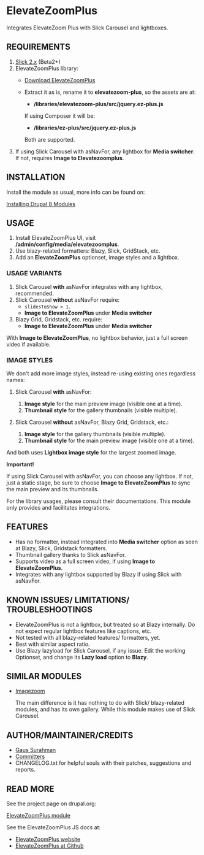 
# ElevateZoomPlus
Integrates ElevateZoom Plus with Slick Carousel and lightboxes.


## REQUIREMENTS
1. [Slick 2.x](https://drupal.org/project/slick) (Beta2+)
2. ElevateZoomPlus library:
   * [Download ElevateZoomPlus](https://github.com/igorlino/elevatezoom-plus)
   * Extract it as is, rename it to **elevatezoom-plus**, so the assets are at:  
     + **/libraries/elevatezoom-plus/src/jquery.ez-plus.js**

     If using Composer it will be:
     + **/libraries/ez-plus/src/jquery.ez-plus.js**

     Both are supported.
3. If using Slick Carousel with asNavFor, any lightbox for **Media switcher**.
   If not, requires **Image to Elevatezoomplus**.


## INSTALLATION
Install the module as usual, more info can be found on:

[Installing Drupal 8 Modules](https://drupal.org/node/1897420)

## USAGE
1. Install ElevateZoomPlus UI, visit **/admin/config/media/elevatezoomplus**.
2. Use blazy-related formatters: Blazy, Slick, GridStack, etc.
3. Add an **ElevateZoomPlus** optionset, image styles and a lightbox.


### USAGE VARIANTS
1. Slick Carousel **with** asNavFor integrates with any lightbox, recommended.
2. Slick Carousel **without** asNavFor require:  
   + `slidesToShow > 1`.
   + **Image to ElevateZoomPlus** under **Media switcher**
2. Blazy Grid, Gridstack, etc. require:  
   + **Image to ElevateZoomPlus** under **Media switcher**   

With **Image to ElevateZoomPlus**, no lightbox behavior, just a full screen
video if available.


### IMAGE STYLES
We don't add more image styles, instead re-using existing ones regardless names:

1. Slick Carousel **with** asNavFor:
   1. **Image style** for the main preview image (visible one at a time).
   2. **Thumbnail style** for the gallery thumbnails (visible multiple).

2. Slick Carousel **without** asNavFor,  Blazy Grid, Gridstack, etc.:
   1. **Image style** for the gallery thumbnails (visible multiple).
   2. **Thumbnail style** for the main preview image (visible one at a time).

And both uses **Lightbox image style** for the largest zoomed image.


**Important!**

If using Slick Carousel with asNavFor, you can choose any lightbox.
If not, just a static stage, be sure to choose **Image to ElevateZoomPlus**
to sync the main preview and its thumbnails.

For the library usages, please consult their documentations. This module only
provides and facilitates integrations.


## FEATURES
* Has no formatter, instead integrated into **Media switcher** option as seen at
  Blazy, Slick, Gridstack formatters.
* Thumbnail gallery thanks to Slick asNavFor.  
* Supports video as a full screen video, if using **Image to ElevateZoomPlus**.
* Integrates with any lightbox supported by Blazy if using Slick with asNavFor.


## KNOWN ISSUES/ LIMITATIONS/ TROUBLESHOOTINGS
* ElevateZoomPlus is not a lightbox, but treated so at Blazy internally. Do not
  expect regular lightbox features like captions, etc.
* Not tested with all blazy-related features/ formatters, yet.
* Best with similar aspect ratio.
* Use Blazy lazyload for Slick Carousel, if any issue. Edit the working
  Optionset, and change its **Lazy load** option to **Blazy**.


## SIMILAR MODULES
* [Imagezoom](https://drupal.org/project/imagezoom)

  The main difference is it has nothing to do with Slick/ blazy-related modules,
  and has its own gallery. While this module makes use of Slick Carousel.


## AUTHOR/MAINTAINER/CREDITS
* [Gaus Surahman](https://drupal.org/user/159062)
* [Committers](https://www.drupal.org/node/3039369/committers)
* CHANGELOG.txt for helpful souls with their patches, suggestions and reports.


## READ MORE
See the project page on drupal.org:

[ElevateZoomPlus module](http://drupal.org/project/elevatezoomplus)

See the ElevateZoomPlus JS docs at:

* [ElevateZoomPlus website](https://igorlino.github.io/elevatezoom-plus/)
* [ElevateZoomPlus at Github](https://github.com/igorlino/elevatezoom-plus)
